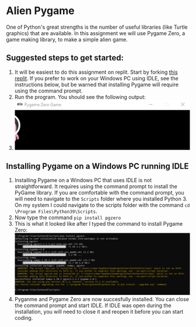 Alien Pygame
===========
One of Python's great strengths is the number of useful libraries (like Turtle graphics) that are available. In this assignment we will use Pygame Zero, a game making library, to make a simple alien game.

Suggested steps to get started:
---------------------------------
1. It will be easiest to do this assignment on replit. Start by forking [this replit](https://replit.com/@MrSimonLowell/AlienPygameBase). If you prefer to work on your Windows PC using IDLE, see the instructions below, but be warned that installing Pygame will require using the command prompt.
2. Run the program. You should see the following output:   
3. ![](StartProgram.gif)    

Installing Pygame on a Windows PC running IDLE
----------------------------------------------
1. Installing Pygame on a Windows PC that uses IDLE is not straightforward. It requires using the command prompt to install the PyGame library. If you are comfortable with the command prompt, you will need to navigate to the `Scripts` folder where you installed Python 3. On my system I could navigate to the scripts folder with the command `cd \Program Files\Python39\Scripts`.
2. Now type the command `pip install pgzero`
3. This is what it looked like after I typed the command to install Pygame Zero:   
   ![](InstallingPgzeroWindows.PNG)
4. Pyganme and Pygame Zero are now succesfully installed. You can close the command prompt and start IDLE. If IDLE was open during the installation, you will need to close it and reopen it before you can start coding.
